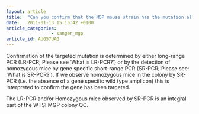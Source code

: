 ```yaml
---
layout: article
title:  "Can you confirm that the MGP mouse strain has the mutation allele at the desired genetic locus?"
date:   2011-01-13 15:15:42 +0100
article_categories: 
                 - sanger_mgp
article_id: AUG57UAG
---
```


Confirmation of the targeted mutation is determined by either long-range PCR (LR-PCR; Please see ‘What is LR-PCR?’) or by the detection of homozygous mice by gene specific short-range PCR (SR-PCR; Please see: ‘What is SR-PCR?’). If we observe homozygous mice in the colony by SR-PCR (i.e. the absence of a gene specific wild type amplicon) this is interpreted to confirm the gene has been targeted.

The LR-PCR and/or Homozygous mice observed by SR-PCR is an integral part of the WTSI MGP colony QC.